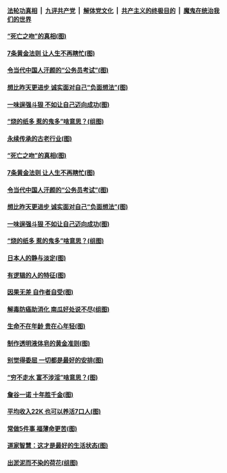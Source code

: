 

####  [法轮功真相](../../../../basic/blob/master/README.md?t=07032131) &nbsp;|&nbsp; [九评共产党](../../../../9ping.md/blob/master/README.md?t=07032131) &nbsp;|&nbsp; [解体党文化](../../../../jtdwh.md/blob/master/README.md?t=07032131)  &nbsp;|&nbsp; [共产主义的终极目的](../../../../gczydzjmd.md/blob/master/README.md?t=07032131) &nbsp;|&nbsp; [魔鬼在统治我们的世界](../../../../mgztzwmdsj.md/blob/master/README.md?t=07032131) 

#### [“死亡之吻”的真相(图)](../pages/p8/938205.md?t=07032131) 

#### [7条黄金法则 让人生不再瞎忙(图)](../pages/p8/938472.md?t=07032131) 

#### [令当代中国人汗颜的“公务员考试”(图)](../pages/p8/938246.md?t=07032131) 

#### [想比昨天更进步 诚实面对自己“负面想法”(图)](../pages/p8/938419.md?t=07032131) 

#### [一味逞强斗狠 不如让自己迈向成功(图)](../pages/p8/937701.md?t=07032131) 

#### [“烧的纸多 惹的鬼多”啥意思？(组图)](../pages/p8/938393.md?t=07032131) 

#### [永续传承的古老行业(图)](../pages/p8/938548.md?t=07032131) 

#### [“死亡之吻”的真相(图)](../pages/p8/938205.md?t=07032131) 

#### [7条黄金法则 让人生不再瞎忙(图)](../pages/p8/938472.md?t=07032131) 

#### [令当代中国人汗颜的“公务员考试”(图)](../pages/p8/938246.md?t=07032131) 

#### [想比昨天更进步 诚实面对自己“负面想法”(图)](../pages/p8/938419.md?t=07032131) 

#### [一味逞强斗狠 不如让自己迈向成功(图)](../pages/p8/937701.md?t=07032131) 

#### [“烧的纸多 惹的鬼多”啥意思？(组图)](../pages/p8/938393.md?t=07032131) 

#### [日本人的静与淡定(图)](../pages/p8/936769.md?t=07032131) 

#### [有逻辑的人的特征(图)](../pages/p8/938239.md?t=07032131) 

#### [因果无差 自作者自受(图)](../pages/p8/938272.md?t=07032131) 

#### [解毒防癌助消化 南瓜好处说不尽(组图)](../pages/p8/937975.md?t=07032131) 

#### [生命不在年龄 贵在心年轻(图)](../pages/p8/937698.md?t=07032131) 

#### [制作透明液体皂的黄金准则(图)](../pages/p8/938207.md?t=07032131) 

#### [别觉得委屈 一切都是最好的安排(图)](../pages/p8/921940.md?t=07032131) 

#### [“穷不走水 富不涉淫”啥意思？(图)](../pages/p8/938176.md?t=07032131) 

#### [詹谷一诺 十年胜千金(图)](../pages/p8/937705.md?t=07032131) 

#### [平均收入22K 也可以养活7口人(图)](../pages/p8/938104.md?t=07032131) 

#### [常做5件事 福薄命更苦(图)](../pages/p8/937990.md?t=07032131) 

#### [道家智慧：这才是最好的生活状态(图)](../pages/p8/900827.md?t=07032131) 

#### [出淤泥而不染的荷花(组图)](../pages/p8/937863.md?t=07032131) 

